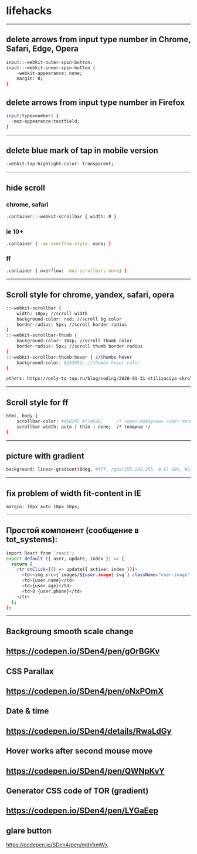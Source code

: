 # lifehacks

---

## delete arrows from input type number in Chrome, Safari, Edge, Opera
```sh
input::-webkit-outer-spin-button,
input::-webkit-inner-spin-button {
    -webkit-appearance: none;
    margin: 0;
}
```

## delete arrows from input type number in Firefox
```sh
input[type=number] {
  -moz-appearance:textfield;
}
```

---

## delete blue mark of tap in mobile version
```sh
-webkit-tap-highlight-color: transparent;
```
---

## hide scroll

### chrome, safari
```sh
.container::-webkit-scrollbar { width: 0 }
```

### ie 10+
```sh
.container { -ms-overflow-style: none; }
```

### ff
```sh
.container { overflow: -moz-scrollbars-none; }
```
---

## Scroll style for chrome, yandex, safari, opera
```sh
::-webkit-scrollbar {
    width: 10px; //scroll width
    background-color: red; //scroll bg color
    border-radius: 5px; //scroll border radius
}
::-webkit-scrollbar-thumb {
    background-color: 10xp; //scroll thumb color
    border-radius: 5px; //scroll thumb border radius
}
::-webkit-scrollbar-thumb:hover { //thumbs hover
    background-color: #253861; //thumbs hover color
}

others: https://only-to-top.ru/blog/coding/2020-01-31-stilizaciya-skrolla-css.html
```
---

## Scroll style for ff
```sh
html, body {
    scrollbar-color: #458245 #714826;     /* «цвет ползунка» «цвет полосы скроллбара» */
    scrollbar-width: auto | thin | none;  /* толщина */
}
```
---

## picture with gradient
```sh
background: linear-gradient(0deg, #fff, rgba(255,255,255, 0.6) 50%, #222), url("https://preziland.com/wp-content/uploads/Infographics-rainbow-diagram-Prezi-template-1600x900.png") 50%/75px;
```
---

## fix problem of width fit-content in IE
```sh
margin: 10px auto 10px 10px;
```
---

## Простой компонент (сообщение в tot_systems):
```sh
import React from 'react';
export default ({ user, update, index }) => {
  return (
    <tr onClick={() => update({ active: index })}>
      <td><img src={`images/${user.image}.svg`} className="user-image" /></td>
      <td>{user.name}</td>
      <td>{user.age}</td>
      <td>8 {user.phone}</td>
    </tr>
  );
};
```
---

## Backgroung smooth scale change

https://codepen.io/SDen4/pen/gOrBGKv
---

## CSS Parallax

https://codepen.io/SDen4/pen/oNxPOmX
---

## Date & time

https://codepen.io/SDen4/details/RwaLdGy
---

## Hover works after second mouse move

https://codepen.io/SDen4/pen/QWNpKvY
---

## Generator CSS code of TOR (gradient)

https://codepen.io/SDen4/pen/LYGaEep
---

## glare button

https://codepen.io/SDen4/pen/mdVxmWx